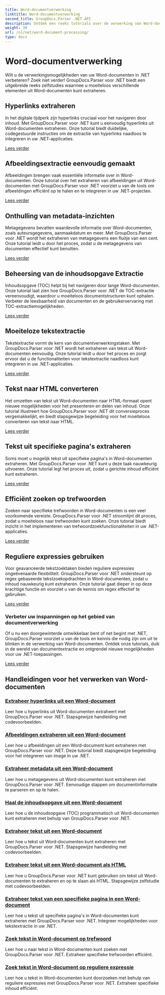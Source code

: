 ```yaml
---
title: Word-documentverwerking
linktitle: Word-documentverwerking
second_title: GroupDocs.Parser .NET API
description: Ontdek een reeks tutorials over de verwerking van Word-documenten met GroupDocs.Parser voor .NET. Extraheer hyperlinks, afbeeldingen, metagegevens en meer.
weight: 30
url: /nl/net/word-document-processing/
type: docs
---
```

# Word-documentverwerking

Wilt u de verwerkingsmogelijkheden van uw Word-documenten in .NET verbeteren? Zoek niet verder! GroupDocs.Parser voor .NET biedt een uitgebreide reeks zelfstudies waarmee u moeiteloos verschillende elementen uit Word-documenten kunt extraheren.

## Hyperlinks extraheren
In het digitale tijdperk zijn hyperlinks cruciaal voor het navigeren door inhoud. Met GroupDocs.Parser voor .NET kunt u eenvoudig hyperlinks uit Word-documenten extraheren. Onze tutorial biedt duidelijke, codegestuurde instructies om de extractie van hyperlinks naadloos te integreren in uw .NET-applicaties.

[Lees verder](./extract-hyperlinks-from-word-document/)

## Afbeeldingsextractie eenvoudig gemaakt
Afbeeldingen brengen vaak essentiële informatie over in Word-documenten. Onze tutorial over het extraheren van afbeeldingen uit Word-documenten met GroupDocs.Parser voor .NET voorziet u van de tools om afbeeldingen efficiënt op te halen en te integreren in uw .NET-projecten.

[Lees verder](./extract-images-from-word-document/)

## Onthulling van metadata-inzichten
Metagegevens bevatten waardevolle informatie over Word-documenten, zoals auteursgegevens, aanmaakdatum en meer. Met GroupDocs.Parser voor .NET wordt het extraheren van metagegevens een fluitje van een cent. Onze tutorial leidt u door het proces, zodat u de metagegevens van documenten effectief kunt benutten.

[Lees verder](./extract-metadata-from-word-document/)

## Beheersing van de inhoudsopgave Extractie
Inhoudsopgave (TOC) helpt bij het navigeren door lange Word-documenten. Onze tutorial laat zien hoe GroupDocs.Parser voor .NET de TOC-extractie vereenvoudigt, waardoor u moeiteloos documentstructuren kunt ophalen. Verbeter de leesbaarheid van documenten en de gebruikerservaring met TOC-extractiemogelijkheden.

[Lees verder](./extract-table-of-contents-from-word-document/)

## Moeiteloze tekstextractie
Tekstextractie vormt de kern van documentverwerkingstaken. Met GroupDocs.Parser voor .NET wordt het extraheren van tekst uit Word-documenten eenvoudig. Onze tutorial leidt u door het proces en zorgt ervoor dat u de functionaliteiten voor tekstextractie naadloos kunt integreren in uw .NET-applicaties.

[Lees verder](./extract-text-from-word-document/)

## Tekst naar HTML converteren
Het omzetten van tekst uit Word-documenten naar HTML-formaat opent nieuwe mogelijkheden voor het presenteren en delen van inhoud. Onze tutorial illustreert hoe GroupDocs.Parser voor .NET dit conversieproces vergemakkelijkt, en biedt stapsgewijze begeleiding voor het moeiteloos converteren van tekst naar HTML.

[Lees verder](./extract-text-from-word-document-as-html/)

## Tekst uit specifieke pagina's extraheren
Soms moet u mogelijk tekst uit specifieke pagina's in Word-documenten extraheren. Met GroupDocs.Parser voor .NET kunt u deze taak nauwkeurig uitvoeren. Onze tutorial legt het proces uit, zodat u gerichte inhoud efficiënt kunt extraheren.

[Lees verder](./extract-text-from-specific-page-in-word-document/)

## Efficiënt zoeken op trefwoorden
Zoeken naar specifieke trefwoorden in Word-documenten is een veel voorkomende vereiste. GroupDocs.Parser voor .NET stroomlijnt dit proces, zodat u moeiteloos naar trefwoorden kunt zoeken. Onze tutorial biedt inzicht in het implementeren van trefwoordzoekfunctionaliteiten in uw .NET-applicaties.

[Lees verder](./search-text-in-word-document-by-keyword/)

## Reguliere expressies gebruiken
Voor geavanceerde tekstzoektaken bieden reguliere expressies ongeëvenaarde flexibiliteit. GroupDocs.Parser voor .NET ondersteunt op regex gebaseerde tekstzoekopdrachten in Word-documenten, zodat u inhoud nauwkeurig kunt extraheren. Onze tutorial gaat dieper in op deze krachtige functie en voorziet u van de kennis om regex effectief te gebruiken.

[Lees verder](./search-text-in-word-document-by-regular-expression/)

### Verbeter uw inspanningen op het gebied van documentverwerking

Of u nu een doorgewinterde ontwikkelaar bent of net begint met .NET, GroupDocs.Parser voorziet u van de tools en kennis die nodig zijn om uit te blinken in de verwerking van Word-documenten. Ontdek onze tutorials, duik in de wereld van documentextractie en ontgrendel nieuwe mogelijkheden voor uw .NET-toepassingen.

[Lees verder](./extract-hyperlinks-from-word-document/)

## Handleidingen voor het verwerken van Word-documenten
### [Extraheer hyperlinks uit een Word-document](./extract-hyperlinks-from-word-document/)
Leer hoe u hyperlinks uit Word-documenten extraheert met GroupDocs.Parser voor .NET. Stapsgewijze handleiding met codevoorbeelden.
### [Afbeeldingen extraheren uit een Word-document](./extract-images-from-word-document/)
Leer hoe u afbeeldingen uit een Word-document kunt extraheren met GroupDocs.Parser voor .NET. Deze tutorial biedt stapsgewijze begeleiding voor het integreren van image in uw .NET.
### [Extraheer metadata uit een Word-document](./extract-metadata-from-word-document/)
Leer hoe u metagegevens uit Word-documenten kunt extraheren met GroupDocs.Parser voor .NET. Eenvoudige stappen om documentinformatie te parseren en op te halen.
### [Haal de inhoudsopgave uit een Word-document](./extract-table-of-contents-from-word-document/)
Leer hoe u de inhoudsopgave (TOC) programmatisch uit Word-documenten kunt extraheren met behulp van GroupDocs.Parser voor .NET.
### [Extraheer tekst uit een Word-document](./extract-text-from-word-document/)
Leer hoe u tekst uit Word-documenten kunt extraheren met GroupDocs.Parser voor .NET. Stapsgewijze handleiding met codevoorbeelden.
### [Extraheer tekst uit een Word-document als HTML](./extract-text-from-word-document-as-html/)
Leer hoe u GroupDocs.Parser voor .NET kunt gebruiken om tekst uit Word-documenten te extraheren en op te slaan als HTML. Stapsgewijze zelfstudie met codevoorbeelden.
### [Extraheer tekst van een specifieke pagina in een Word-document](./extract-text-from-specific-page-in-word-document/)
Leer hoe u tekst uit specifieke pagina's in Word-documenten kunt extraheren met GroupDocs.Parser voor .NET. Integreer mogelijkheden voor tekstextractie in uw .NET.
### [Zoek tekst in Word-document op trefwoord](./search-text-in-word-document-by-keyword/)
Leer hoe u naar tekst in Word-documenten kunt zoeken met GroupDocs.Parser voor .NET. Extraheer specifieke trefwoorden efficiënt.
### [Zoek tekst in Word-document op reguliere expressie](./search-text-in-word-document-by-regular-expression/)
Leer hoe u tekst in Word-documenten kunt doorzoeken met behulp van reguliere expressies met GroupDocs.Parser voor .NET. Extraheer specifieke inhoud efficiënt.